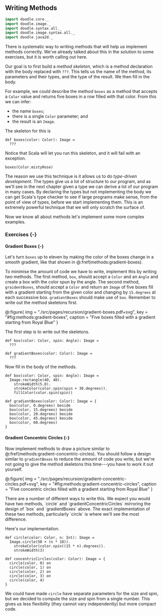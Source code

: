 ## Writing Methods

```scala mdoc:invisible
import doodle.core._
import doodle.image._
import doodle.syntax.all._
import doodle.image.syntax.all._
import doodle.java2d._
```

There is systematic way to writing methods that will help us implement methods correctly.
We've already talked about this in the solution to some exercises, but it is worth calling out here.

Our goal is to first build a *method skeleton*, which is a method declaration with the body replaced with `???`.
This tells us the name of the method, its parameters and their types, and the type of the result.
We then fill in the body.

For example, we could describe the method `boxes` as a method that accepts a `Color` value and returns five boxes in a row filled with that color.
From this we can infer:

- the name `boxes`;
- there is a single `Color` parameter; and
- the result is an `Image`.

The skeleton for this is

```tut:silent:book
def boxes(color: Color): Image =
  ???
```

Notice that Scala will let you run this skeleton, and it will fail with an exception.

```tut:fail:book
boxes(Color.mistyRose)
```

The reason we use this technique is it allows us to do *type-driven development*.
The types give us a lot of structure to our program, and as we'll see in the next chapter given a type we can derive a lot of our program in many cases.
By declaring the types but not implementing the body we can get Scala's type checker to see if large programs make sense, from the point of view of types, before we start implementing them.
This is an extremely powerful technique that we will only scratch the surface of.

Now we know all about methods let's implement some more complex examples.

### Exercises {-}

#### Gradient Boxes {-}

Let's turn `boxes` up to eleven by making the color of the boxes change in a smooth gradient, like that shown in @:fref(methods:gradient-boxes).

To minimise the amount of code we have to write, implement this by writing *two* methods.
The first method, `box`, should accept a `Color` and an `Angle` and create a box with the color spun by the angle.
The second method, `graidentBoxes`, should accept a `Color` and return an `Image` of five boxes fill with a gradient starting from the given color and changing by `15.degrees` at each successive box. `gradientBoxes` should make use of `box`.
Remember to write out the method skeletons first.

@:figure{ img = "./src/pages/recursion/gradient-boxes.pdf+svg", key = "#fig:methods:gradient-boxes", caption = "Five boxes filled with a gradient starting from Royal Blue" }

<div class="solution">
The first step is to write out the skeletons.

```tut:silent:book
def box(color: Color, spin: Angle): Image =
  ???

def gradientBoxes(color: Color): Image =
  ???
```

Now fill in the body of the methods.

```tut:silent:book
def box(color: Color, spin: Angle): Image =
  Image.rectangle(40, 40).
    strokeWidth(5.0).
    strokeColor(color.spin(spin + 30.degrees)).
    fillColor(color.spin(spin)) 

def gradientBoxes(color: Color): Image = {
  box(color, 0.degrees) beside 
  box(color, 15.degrees) beside
  box(color, 20.degrees) beside
  box(color, 45.degrees) beside
  box(color, 60.degrees)
}
```
</div>


#### Gradient Concentric Circles {-}

Now implement methods to draw a picture similar to @:fref(methods:gradient-concentric-circles).
You should follow a design similar to `gradientBoxes` to reduce the amount of code you write, but we're not going to give the method skeletons this time---you have to work it out yourself.

@:figure{ img = "./src/pages/recursion/gradient-concentric-circles.pdf+svg", key = "#fig:methods:gradient-concentric-circles", caption = "Five concentric circles filled with a gradient starting from Royal Blue" }

<div class="solution">
There are a number of different ways to write this. 
We expect you would have two methods, `circle` and `gradientConcentricCircles` mirroring the design of `box` and `gradientBoxes` above.
The exact implementation of these two methods, particularly `circle` is where we'll see the most difference.

Here's our implementation.

```tut:silent:book
def circle(color: Color, n: Int): Image = 
  Image.circle(50 + (n * 10)).
    strokeColor(color.spin((15 * n).degrees)).
    strokeWidth(3)
    
def concentricCircles(color: Color): Image = {
  circle(color, 0) on
  circle(color, 1) on
  circle(color, 2) on
  circle(color, 3) on
  circle(color, 4)
}
```

We could have made `circle` have separate parameters for the size and spin, but we decided to compute the size and spin from a single number.
This gives us less flexibility (they cannot vary independently) but more compact code.
</div>
